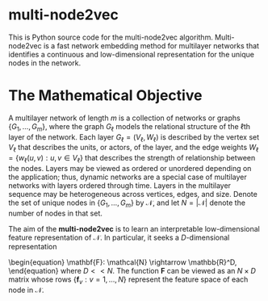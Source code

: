 # multi-node2vec
This is Python source code for the multi-node2vec algorithm. Multi-node2vec is a fast network embedding method for multilayer networks 
that identifies a continuous and low-dimensional representation for the unique nodes in the network. 

# The Mathematical Objective

 A multilayer network of length $m$ is a collection of networks or graphs $\{G_1, \ldots, G_m\}$, where the graph $G_{\ell}$ models the relational structure of the $\ell$th layer of the network.
 Each layer $G_\ell = (V_{\ell}, W_\ell)$ is described by the vertex set $V_\ell$ that describes the units, or actors, of the layer, and the edge weights $W_\ell = \{w_{\ell}(u,v): u, v \in V_\ell\}$
 that describes the strength of relationship between the nodes. Layers may be viewed as ordered or unordered depending on the application; thus, dynamic networks are a special case of multilayer networks 
 with layers ordered through time. Layers in the multilayer sequence may be heterogeneous across vertices, edges, and size. Denote the set of unique nodes in $\{G_1, \ldots, G_m\}$ by $\mathcal{N}$, and let 
 $N = |\mathcal{N}|$ denote the number of nodes in that set. 
 
The aim of the **multi-node2vec** is to learn an interpretable low-dimensional feature representation of $\mathcal{N}$. In particular, it seeks a $D$-dimensional representation

\begin{equation} \mathbf{F}: \mathcal{N} \rightarrow \mathbb{R}^D, \end{equation}
where $D < < N$. The function $\mathbf{F}$ can be viewed as an $N \times D$ matrix whose rows $\{\mathbf{f}_v: v = 1, \ldots, N \}$ represent the feature space of each node in $\mathcal{N}$. 
